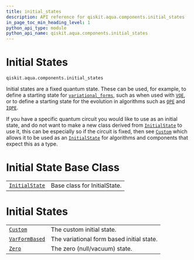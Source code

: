```yaml
---
title: initial_states
description: API reference for qiskit.aqua.components.initial_states
in_page_toc_min_heading_level: 1
python_api_type: module
python_api_name: qiskit.aqua.components.initial_states
---
```


<span id="module-qiskit.aqua.components.initial_states" />

<span id="qiskit-aqua-components-initial-states" />

# Initial States

<span id="module-qiskit.aqua.components.initial_states" />

`qiskit.aqua.components.initial_states`

Initial states are a fixed quantum state. These can be used, for example, to define a starting state for [`variational_forms`](qiskit.aqua.components.variational_forms#module-qiskit.aqua.components.variational_forms "qiskit.aqua.components.variational_forms"), such as when used with [`VQE`](qiskit.aqua.algorithms.VQE "qiskit.aqua.algorithms.VQE"), or to define a starting state for the evolution in algorithms such as [`QPE`](qiskit.aqua.algorithms.QPE "qiskit.aqua.algorithms.QPE") and [`IQPE`](qiskit.aqua.algorithms.IQPE "qiskit.aqua.algorithms.IQPE").

If you have a specific quantum circuit you would like to use as an initial state, and do not want to make a new class derived from [`InitialState`](qiskit.aqua.components.initial_states.InitialState "qiskit.aqua.components.initial_states.InitialState") to use it, this can be especially so if the circuit is fixed, then see [`Custom`](qiskit.aqua.components.initial_states.Custom "qiskit.aqua.components.initial_states.Custom") which allows it to be used as an [`InitialState`](qiskit.aqua.components.initial_states.InitialState "qiskit.aqua.components.initial_states.InitialState") for algorithms and components that expect this as a type.

# Initial State Base Class

|                                                                                                                           |                              |
| ------------------------------------------------------------------------------------------------------------------------- | ---------------------------- |
| [`InitialState`](qiskit.aqua.components.initial_states.InitialState "qiskit.aqua.components.initial_states.InitialState") | Base class for InitialState. |

# Initial States

|                                                                                                                           |                                           |
| ------------------------------------------------------------------------------------------------------------------------- | ----------------------------------------- |
| [`Custom`](qiskit.aqua.components.initial_states.Custom "qiskit.aqua.components.initial_states.Custom")                   | The custom initial state.                 |
| [`VarFormBased`](qiskit.aqua.components.initial_states.VarFormBased "qiskit.aqua.components.initial_states.VarFormBased") | The variational form based initial state. |
| [`Zero`](qiskit.aqua.components.initial_states.Zero "qiskit.aqua.components.initial_states.Zero")                         | The zero (null/vacuum) state.             |

